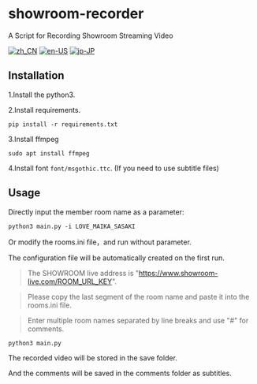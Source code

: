 # showroom-recorder
A Script for Recording Showroom Streaming Video

[![zh_CN](https://img.shields.io/badge/lang-es-yellow.svg)](https://github.com/vacabun/showroom-recorder/blob/main/doc/README.zh_CN.md)
[![en-US](https://img.shields.io/badge/lang-es-yellow.svg)](https://github.com/vacabun/showroom-recorder/blob/main/doc/README.en-US.md)
[![jp-JP](https://img.shields.io/badge/lang-es-yellow.svg)](https://github.com/vacabun/showroom-recorder/blob/main/doc/README.jp-JP.md)

## Installation

1.Install the python3.

2.Install requirements.

``` shell
pip install -r requirements.txt
```

3.Install ffmpeg

``` shell
sudo apt install ffmpeg
```

4.Install font `font/msgothic.ttc`. (If you need to use subtitle files)

## Usage

Directly input the member room name as a parameter:

``` shell
python3 main.py -i LOVE_MAIKA_SASAKI
```

Or modify the rooms.ini file，and run without parameter. 

The configuration file will be automatically created on the first run.

> The SHOWROOM live address is "https://www.showroom-live.com/ROOM_URL_KEY".

> Please copy the last segment of the room name and paste it into the rooms.ini file.

> Enter multiple room names separated by line breaks and use "#" for comments.

``` shell
python3 main.py
```

The recorded video will be stored in the save folder.

And the comments will be saved in the comments folder as subtitles.
